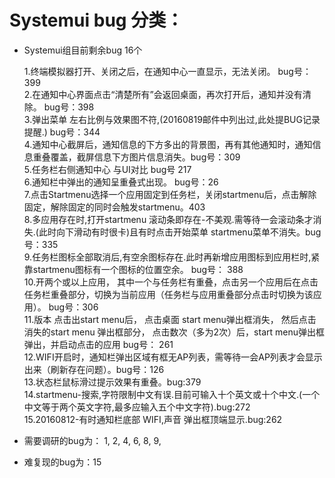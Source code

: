 # Systemui bug 分类：
  * Systemui组目前剩余bug 16个
  
      1.终端模拟器打开、关闭之后，在通知中心一直显示，无法关闭。 bug号： 399<br />
      2.在通知中心界面点击“清楚所有”会返回桌面，再次打开后，通知并没有清除。 bug号：398<br />
      3.弹出菜单 左右比例与效果图不符,(20160819邮件中列出过,此处提BUG记录提醒.) bug号：344 <br />
      4.通知中心截屏后，通知信息的下方多出的背景图，再有其他通知时，通知信息重叠覆盖，截屏信息下方图片信息消失。bug号：309<br />
      5.任务栏右侧通知中心 与UI对比  bug号 217<br />
      6.通知栏中弹出的通知呈重叠式出现。 bug号：26<br />
      7.点击Startmenu选择一个应用固定到任务栏，关闭startmenu后，点击解除固定，解除固定的同时会触发startmenu。403<br />
      8.多应用存在时,打开startmenu 滚动条即存在-不美观.需等待一会滚动条才消失.(此时向下滑动有时很卡)且有时点击开始菜单 startmenu菜单不消失。bug号：335<br /> 
      9.任务栏图标全部取消后,有空余图标存在.此时再新增应用图标到应用栏时,紧靠startmenu图标有一个图标的位置空余。 bug号： 388<br />
      10.开两个或以上应用， 其中一个与任务栏有重叠，点击另一个应用后在点击任务栏重叠部分，切换为当前应用（任务栏与应用重叠部分点击时切换为该应用）。 bug号：306<br />
      11.版本 点击出start menu后， 点击桌面 start menu弹出框消失， 然后点击消失的start menu 弹出框部分， 点击数次（多为2次）后，start menu弹出框弹出，并启动点击的应用 bug号： 261<br />
      12.WIFI开启时，通知栏弹出区域有框无AP列表，需等待一会AP列表才会显示出来（刷新存在问题）。bug号：126<br />
      13.状态栏鼠标滑过提示效果有重叠。bug:379<br />
      14.startmenu-搜索,字符限制中文有误.目前可输入十个英文或十个中文.(一个中文等于两个英文字符,最多应输入五个中文字符).bug:272<br />
      15.20160812-有时通知栏底部 WIFI,声音 弹出框顶端显示.bug:262 <br />
      
  * 需要调研的bug为： 1, 2, 4, 6, 8, 9,
  * 难复现的bug为：15
